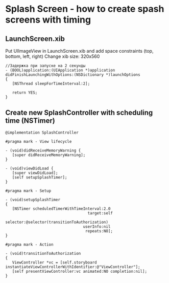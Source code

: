 Splash Screen - how to create spash screens with timing
===

## LaunchScreen.xib

Put UIImageView in LaunchScreen.xib and add space constraints (top, bottom, left, right)
Change xib size: 320x560

```objc
//Задержка при запуске на 2 секунды
- (BOOL)application:(UIApplication *)application didFinishLaunchingWithOptions:(NSDictionary *)launchOptions
{
   [NSThread sleepForTimeInterval:2];

   return YES;
}
```

## Create new SplashController with scheduling time (NSTimer)

```objc
@implementation SplashController

#pragma mark - View lifecycle

- (void)didReceiveMemoryWarning {
   [super didReceiveMemoryWarning];
}

- (void)viewDidLoad {
   [super viewDidLoad];
   [self setupSplashTimer];
}

#pragma mark - Setup

- (void)setupSplashTimer
{
   [NSTimer scheduledTimerWithTimeInterval:2.0
                                    target:self
                                  selector:@selector(transitionToAuthorization)
                                  userInfo:nil
                                   repeats:NO];
}

#pragma mark - Action

- (void)transitionToAuthorization
{
   ViewController *vc = [self.storyboard instantiateViewControllerWithIdentifier:@"ViewController"];
   [self presentViewController:vc animated:NO completion:nil];
}
```
